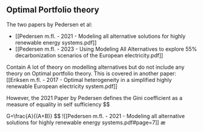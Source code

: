 
## Optimal Portfolio theory

The two papers by Pedersen et al: 
- [[Pedersen m.fl. - 2021 - Modeling all alternative solutions for highly renewable energy systems.pdf]]
- [[Pedersen m.fl. - 2023 - Using Modeling All Alternatives to explore 55% decarbonization scenarios of the European electricity.pdf]]

Contain A lot of theory on modelling alternatives but do not include any theory on Optimal portfolio theory. This is covered in another paper:  [[Eriksen m.fl. - 2017 - Optimal heterogeneity in a simplified highly renewable European electricity system.pdf]]

However, the 2021 Paper by Pedersen defines the Gini coefficient as a measure of equality in self sufficiency
$$

G=\frac{A}{(A+B)}
$$
![[Pedersen m.fl. - 2021 - Modeling all alternative solutions for highly renewable energy systems.pdf#page=7]]
æ